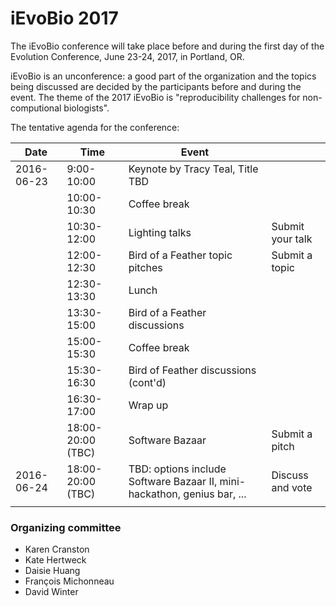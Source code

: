 # iEvoBio 2017

The iEvoBio conference will take place before and during the first day
of the Evolution Conference, June 23-24, 2017, in Portland, OR.

iEvoBio is an unconference: a good part of the organization and the
topics being discussed are decided by the participants before and
during the event. The theme of the 2017 iEvoBio is "reproducibility
challenges for non-computional biologists".

The tentative agenda for the conference:

| **Date**   | **Time**          | **Event**                                                                |                  |
|------------|-------------------|--------------------------------------------------------------------------|------------------|
| 2016-06-23 | 9:00-10:00        | Keynote by Tracy Teal, Title TBD                                         |                  |
|            | 10:00-10:30       | Coffee break                                                             |                  |
|            | 10:30-12:00       | Lighting talks                                                           | Submit your talk |
|            | 12:00-12:30       | Bird of a Feather topic pitches                                          | Submit a topic   |
|            | 12:30-13:30       | Lunch                                                                    |                  |
|            | 13:30-15:00       | Bird of a Feather discussions                                            |                  |
|            | 15:00-15:30       | Coffee break                                                             |                  |
|            | 15:30-16:30       | Bird of Feather discussions (cont'd)                                     |                  |
|            | 16:30-17:00       | Wrap up                                                                  |                  |
|            | 18:00-20:00 (TBC) | Software Bazaar                                                          | Submit a pitch   |
| 2016-06-24 | 18:00-20:00 (TBC) | TBD: options include Software Bazaar II, mini-hackathon, genius bar, ... | Discuss and vote |
|            |                   |                                                                          |                  |

### Organizing committee

* Karen Cranston
* Kate Hertweck
* Daisie Huang
* François Michonneau
* David Winter
